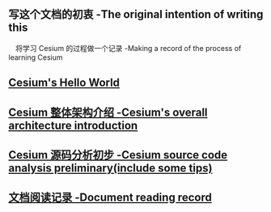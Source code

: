 
## 写这个文档的初衷 -The original intention of writing this
&emsp;将学习 Cesium 的过程做一个记录  -Making a record of the process of learning Cesium
## [Cesium's Hello World](cesium_summary/Cesium_start.md)

## [Cesium 整体架构介绍 -Cesium's overall architecture introduction](cesium_summary/Cesium_architecture.md)

## [Cesium 源码分析初步 -Cesium source code analysis preliminary(include some tips)](cesium_miniature/index.md)
<!-- ## [Cesium 源码分析初步](Cesiumm_sourceCode_analyse.md) -->
## [文档阅读记录 -Document reading record](cesium_tutorial/READEME.md)
